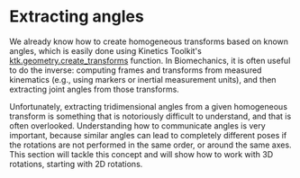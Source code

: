 
# Extracting angles

We already know how to create homogeneous transforms based on known angles, which is easily done using Kinetics Toolkit's [ktk.geometry.create_transforms](api/ktk.geometry.create_transforms.rst) function. In Biomechanics, it is often useful to do the inverse: computing frames and transforms from measured kinematics (e.g., using markers or inertial measurement units), and then extracting joint angles from those transforms.

Unfortunately, extracting tridimensional angles from a given homogeneous transform is something that is notoriously difficult to understand, and that is often overlooked. Understanding how to communicate angles is very important, because similar angles can lead to completely different poses if the rotations are not performed in the same order, or around the same axes. This section will tackle this concept and will show how to work with 3D rotations, starting with 2D rotations.
